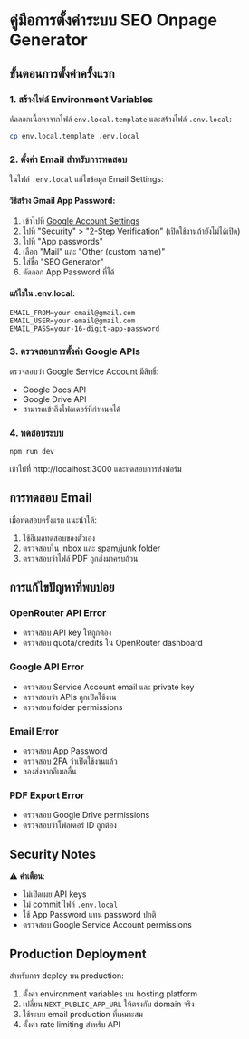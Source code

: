 # คู่มือการตั้งค่าระบบ SEO Onpage Generator

## ขั้นตอนการตั้งค่าครั้งแรก

### 1. สร้างไฟล์ Environment Variables

คัดลอกเนื้อหาจากไฟล์ `env.local.template` และสร้างไฟล์ `.env.local`:

```bash
cp env.local.template .env.local
```

### 2. ตั้งค่า Email สำหรับการทดสอบ

ในไฟล์ `.env.local` แก้ไขข้อมูล Email Settings:

#### วิธีสร้าง Gmail App Password:

1. เข้าไปที่ [Google Account Settings](https://myaccount.google.com/)
2. ไปที่ "Security" > "2-Step Verification" (เปิดใช้งานถ้ายังไม่ได้เปิด)
3. ไปที่ "App passwords"
4. เลือก "Mail" และ "Other (custom name)"
5. ใส่ชื่อ "SEO Generator"
6. คัดลอก App Password ที่ได้

#### แก้ไขใน .env.local:

```env
EMAIL_FROM=your-email@gmail.com
EMAIL_USER=your-email@gmail.com
EMAIL_PASS=your-16-digit-app-password
```

### 3. ตรวจสอบการตั้งค่า Google APIs

ตรวจสอบว่า Google Service Account มีสิทธิ์:
- Google Docs API
- Google Drive API
- สามารถเข้าถึงโฟลเดอร์ที่กำหนดได้

### 4. ทดสอบระบบ

```bash
npm run dev
```

เข้าไปที่ http://localhost:3000 และทดสอบการส่งฟอร์ม

## การทดสอบ Email

เมื่อทดสอบครั้งแรก แนะนำให้:

1. ใช้อีเมลทดสอบของตัวเอง
2. ตรวจสอบใน inbox และ spam/junk folder
3. ตรวจสอบว่าไฟล์ PDF ถูกส่งมาครบถ้วน

## การแก้ไขปัญหาที่พบบ่อย

### OpenRouter API Error
- ตรวจสอบ API key ให้ถูกต้อง
- ตรวจสอบ quota/credits ใน OpenRouter dashboard

### Google API Error
- ตรวจสอบ Service Account email และ private key
- ตรวจสอบว่า APIs ถูกเปิดใช้งาน
- ตรวจสอบ folder permissions

### Email Error
- ตรวจสอบ App Password
- ตรวจสอบ 2FA ว่าเปิดใช้งานแล้ว
- ลองส่งจากอีเมลอื่น

### PDF Export Error
- ตรวจสอบ Google Drive permissions
- ตรวจสอบว่าโฟลเดอร์ ID ถูกต้อง

## Security Notes

⚠️ **คำเตือน**: 
- ไม่เปิดเผย API keys
- ไม่ commit ไฟล์ `.env.local` 
- ใช้ App Password แทน password ปกติ
- ตรวจสอบ Google Service Account permissions

## Production Deployment

สำหรับการ deploy บน production:

1. ตั้งค่า environment variables บน hosting platform
2. เปลี่ยน `NEXT_PUBLIC_APP_URL` ให้ตรงกับ domain จริง
3. ใช้ระบบ email production ที่เหมาะสม
4. ตั้งค่า rate limiting สำหรับ API 